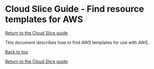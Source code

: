 # Cloud Slice Guide - Find resource templates for AWS

[Return to the Cloud Slice guide][back]

This document describes how to find AWS templates for use with AWS.

[Back to top][back-to-top]

[Return to the Cloud Slice guide][back]

[back-to-top]: #cloud-slice-guide---find-resource-templates-for-microsoft-azure "Return to the top of the document"
[back]: ../cloud-slice.md#create-cloud-resource-templates-in-onelearn-lab-on-demand "Return to the Cloud Slice guide"

